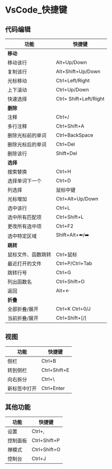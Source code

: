 <!--
title: VsCode
sort:
-->

# VsCode\_快捷键

## 代码编辑

| 功能               | 快捷键                 |
| ------------------ | ---------------------- |
| **移动**           |                        |
| 移动该行           | Alt+Up/Down            |
| 复制该行           | Alt+Shift+Up/Down      |
| 光标移动           | Ctrl+Left/Right        |
| 上下滚动           | Ctrl+Up/Down           |
| 快速选择           | Ctrl+ Shift+Left/Right |
| **删除**           |                        |
| 注释               | Ctrl+/                 |
| 多行注释           | Ctrl+Shift+A           |
| 删除光标前的单词   | Ctrl+BackSpace         |
| 删除光标后的单词   | Ctrl+Del               |
| 删除该行           | Shift+Del              |
| **选择**           |                        |
| 搜索替换           | Ctrl+H                 |
| 选择单词下一个     | Ctrl+D                 |
| 列选择             | 鼠标中键               |
| 光标增加           | Ctrl+Alt+Up/Down       |
| 选中该行           | Ctrl+L                 |
| 选中所有匹配项     | Ctrl+Shift+L           |
| 更改所有选中项     | Ctrl+F2                |
| 选中特定区域       | Shift+Alt+⬅️/➡️        |
| **跳转**           |                        |
| 鼠标文件、函数跳转 | Ctrl+鼠标              |
| 最近打开的文件     | Ctrl+P/Ctrl+Tab        |
| 跳转行号           | Ctrl+G                 |
| 列出函数名         | Ctrl+Shift+O           |
| 返回               | Alt+←                  |
| **折叠**           |                        |
| 全部折叠/展开      | Ctrl+K Ctrl+0/J        |
| 当前折叠/展开      | Ctrl+Shift+[/]         |

## 视图

| 功能         | 快捷键       |
| ------------ | ------------ |
| 侧栏         | Ctrl+B       |
| 转到侧栏     | Ctrl+Shift+E |
| 向右拆分     | Ctrl+\       |
| 新标签中打开 | Ctrl+Enter   |

## 其他功能

| 功能     | 快捷键       |
| -------- | ------------ |
| 设置     | Ctrl+,       |
| 控制面板 | Ctrl+Shift+P |
| 禅模式   | Ctrl+Shift+O |
| 控制台   | Ctrl+J       |
